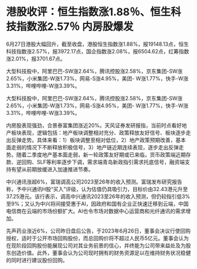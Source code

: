 

# 港股收评：恒生指数涨1.88％、恒生科技指数涨2.57％ 内房股爆发

6月27日港股大幅回升，截至收盘，港股恒生指数涨1.88%，报19148.13点，恒生科技指数涨2.57%，报3972.17点，国企指数涨2.08%，报6504.62点，红筹指数涨2.01%，报3701.67点。

大型科技股中，阿里巴巴-SW涨2.64%，腾讯控股涨2.58%，京东集团-SW涨2.65%，小米集团-W涨1.73%，网易-S涨4.95%，美团-
W涨1.77%，快手-W涨3.31%，哔哩哔哩-W涨3.39%。

大型科技股中，阿里巴巴-SW涨2.64%，腾讯控股涨2.58%，京东集团-SW涨2.65%，小米集团-W涨1.73%，网易-S涨4.95%，美团-
W涨1.77%，快手-W涨3.31%，哔哩哔哩-W涨3.39%。

内房股表现强劲，合景泰富集团涨近20%。天风证券发研报指，当前时点看好地产板块表现，逻辑包括：地产板块调整相对充分、政策释放友好信号、板块逐步走出反弹走势。具体来看：1）板块调整至相对低位，2）地产政策预期改善，基本面走弱的情况下不断释放积极信号，3）地产链近期连续表现，逐步走出反弹走势。随着二季度地产基本面走弱，新一轮政策友好期或已来临，货币政策端近期存款、逆回购、SLF等利率逐步下调，需求端青岛新政指引需求托底信号，融资端支持有望从前期放缓进入加速推进节奏。

中兴通讯涨超6%，富瑞调高公司2023至26年的收入预测。富瑞发布研究报告称，予中兴通讯H股“买入”评级，认为估值仍具吸引力，目标价由32.43港元升至37.25港元。该行表示，调高中兴通讯2023至26年的收入预测，但仍较指引低3%至9%；又认为中兴将间接受惠于AI，因政府和国有企业正快速迁移到云端，中国电信商在云端的市场份额扩大。AI也令市场对数据中心运营商和光纤通讯的需求增加。

先声药业涨近6%，公司昨日盘后公告，于2023年6月26日，董事会决议行使回购授权，适时于公开市场回购股份，而总回购价将不超过人民币5亿元。董事会认为在现阶段回购股份能展现公司对其业务前景的信心，并终能为公司带来益处及为股东创造价值。此外，董事会认为公司现时拥有的财务资源足以在维持财务状况稳健的同时进行建议股份回购。

